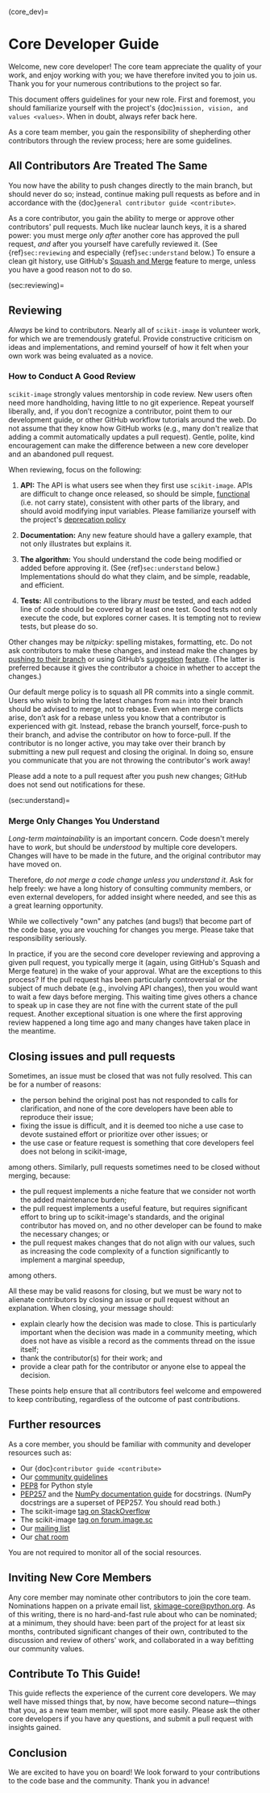 (core_dev)=

# Core Developer Guide


Welcome, new core developer!  The core team appreciate the quality of
your work, and enjoy working with you; we have therefore invited you
to join us.  Thank you for your numerous contributions to the project
so far.

This document offers guidelines for your new role.  First and
foremost, you should familiarize yourself with the project's
{doc}`mission, vision, and values <values>`.  When in
doubt, always refer back here.

As a core team member, you gain the responsibility of shepherding
other contributors through the review process; here are some
guidelines.

## All Contributors Are Treated The Same

You now have the ability to push changes directly to the main
branch, but should never do so; instead, continue making pull requests
as before and in accordance with the 
{doc}`general contributor guide <contribute>`.

As a core contributor, you gain the ability to merge or approve
other contributors' pull requests.  Much like nuclear launch keys, it
is a shared power: you must merge *only after* another core has
approved the pull request, *and* after you yourself have carefully
reviewed it.  (See {ref}`sec:reviewing` and especially
{ref}`sec:understand` below.) To ensure a clean git history,
use GitHub's [Squash and Merge][gh_sqmrg]
feature to merge, unless you have a good reason not to do so.

[gh_sqmrg]: https://help.github.com/en/github/collaborating-with-issues-and-pull-requests/merging-a-pull-request#merging-a-pull-request-on-github

(sec:reviewing)=

## Reviewing

*Always* be kind to contributors. Nearly all of `scikit-image` is
volunteer work, for which we are tremendously grateful. Provide
constructive criticism on ideas and implementations, and remind
yourself of how it felt when your own work was being evaluated as a
novice.

### How to Conduct A Good Review

`scikit-image` strongly values mentorship in code review.  New users
often need more handholding, having little to no git
experience. Repeat yourself liberally, and, if you don’t recognize a
contributor, point them to our development guide, or other GitHub
workflow tutorials around the web. Do not assume that they know how
GitHub works (e.g., many don't realize that adding a commit
automatically updates a pull request). Gentle, polite, kind
encouragement can make the difference between a new core developer and
an abandoned pull request.

When reviewing, focus on the following:

1. **API:** The API is what users see when they first use
   `scikit-image`. APIs are difficult to change once released, so
   should be simple, [functional][wiki_functional] (i.e. not
   carry state), consistent with other parts of the library, and
   should avoid modifying input variables.  Please familiarize
   yourself with the project's [deprecation policy][dep_pol]

2. **Documentation:** Any new feature should have a gallery
   example, that not only illustrates but explains it.

3. **The algorithm:** You should understand the code being modified or
   added before approving it.  (See {ref}`sec:understand`
   below.) Implementations should do what they claim,
   and be simple, readable, and efficient.

4. **Tests:** All contributions to the library *must* be tested, and
   each added line of code should be covered by at least one test. Good
   tests not only execute the code, but explores corner cases.  It is tempting
   not to review tests, but please do so.

[wiki_functional]: https://en.wikipedia.org/wiki/Functional_programming
[dep_pol]: https://scikit-image.org/docs/dev/contribute.html#deprecation-cycle

Other changes may be *nitpicky*: spelling mistakes, formatting,
etc. Do not ask contributors to make these changes, and instead
make the changes by [pushing to their branch][gh_push]
or using GitHub’s [suggestion][gh_suggest] [feature][gh_feedback].
(The latter is preferred because it gives the contributor a choice in
whether to accept the changes.)

[gh_push]: https://help.github.com/en/github/collaborating-with-issues-and-pull-requests/committing-changes-to-a-pull-request-branch-created-from-a-fork
[gh_suggest]: https://help.github.com/en/github/collaborating-with-issues-and-pull-requests/commenting-on-a-pull-request
[gh_feedback]: https://help.github.com/en/github/collaborating-with-issues-and-pull-requests/incorporating-feedback-in-your-pull-request

Our default merge policy is to squash all PR commits into a single
commit. Users who wish to bring the latest changes from ``main``
into their branch should be advised to merge, not to rebase.  Even
when merge conflicts arise, don’t ask for a rebase unless you know
that a contributor is experienced with git. Instead, rebase the branch
yourself, force-push to their branch, and advise the contributor on
how to force-pull.  If the contributor is no longer active, you may
take over their branch by submitting a new pull request and closing
the original. In doing so, ensure you communicate that you are not
throwing the contributor's work away!

Please add a note to a pull request after you push new changes; GitHub
does not send out notifications for these.

(sec:understand)=
### Merge Only Changes You Understand

*Long-term maintainability* is an important concern.  Code doesn't
merely have to *work*, but should be *understood* by multiple core
developers.  Changes will have to be made in the future, and the
original contributor may have moved on.

Therefore, *do not merge a code change unless you understand it*. Ask
for help freely: we have a long history of consulting community
members, or even external developers, for added insight where needed,
and see this as a great learning opportunity.

While we collectively "own" any patches (and bugs!) that become part
of the code base, you are vouching for changes you merge.  Please take
that responsibility seriously.

In practice, if you are the second core developer reviewing and approving a
given pull request, you typically merge it (again, using GitHub's Squash and
Merge feature) in the wake of your approval. What are the exceptions to this
process? If the pull request has been particularly controversial or the
subject of much debate (e.g., involving API changes), then you would want to
wait a few days before merging. This waiting time gives others a chance to
speak up in case they are not fine with the current state of the pull request.
Another exceptional situation is one where the first approving review happened
a long time ago and many changes have taken place in the meantime.

## Closing issues and pull requests

Sometimes, an issue must be closed that was not fully resolved. This can be
for a number of reasons:

- the person behind the original post has not responded to calls for
  clarification, and none of the core developers have been able to reproduce
  their issue;
- fixing the issue is difficult, and it is deemed too niche a use case to
  devote sustained effort or prioritize over other issues; or
- the use case or feature request is something that core developers feel
  does not belong in scikit-image,

among others. Similarly, pull requests sometimes need to be closed without
merging, because:

- the pull request implements a niche feature that we consider not worth the
  added maintenance burden;
- the pull request implements a useful feature, but requires significant
  effort to bring up to scikit-image's standards, and the original
  contributor has moved on, and no other developer can be found to make the
  necessary changes; or
- the pull request makes changes that do not align with our values, such as
  increasing the code complexity of a function significantly to implement a
  marginal speedup,

among others.

All these may be valid reasons for closing, but we must be wary not to alienate
contributors by closing an issue or pull request without an explanation. When
closing, your message should:

- explain clearly how the decision was made to close. This is particularly
  important when the decision was made in a community meeting, which does not
  have as visible a record as the comments thread on the issue itself;
- thank the contributor(s) for their work; and
- provide a clear path for the contributor or anyone else to appeal the
  decision.

These points help ensure that all contributors feel welcome and empowered to
keep contributing, regardless of the outcome of past contributions.

## Further resources

As a core member, you should be familiar with community and developer
resources such as:

-  Our {doc}`contributor guide <contribute>`
-  Our [community guidelines](https://scikit-image.org/community_guidelines.html)
-  [PEP8](https://www.python.org/dev/peps/pep-0008/) for Python style
-  [PEP257](https://www.python.org/dev/peps/pep-0257/) and the
   [NumPy documentation guide][numpydoc]
   for docstrings. (NumPy docstrings are a superset of PEP257. You
   should read both.)
-  The scikit-image [tag on StackOverflow][so_tag]
-  The scikit-image [tag on forum.image.sc](https://forum.image.sc/tags/scikit-image)
-  Our [mailing list][ml]
-  Our [chat room](https://skimage.zulipchat.com/)

[numpydoc]: https://docs.scipy.org/doc/numpy/docs/howto_document.html
[so_tag]: https://stackoverflow.com/questions/tagged/scikit-image
[ml]: https://mail.python.org/mailman3/lists/scikit-image.python.org/

You are not required to monitor all of the social resources.

## Inviting New Core Members

Any core member may nominate other contributors to join the core team.
Nominations happen on a private email list,
<skimage-core@python.org>. As of this writing, there is no hard-and-fast
rule about who can be nominated; at a minimum, they should have: been
part of the project for at least six months, contributed
significant changes of their own, contributed to the discussion and
review of others' work, and collaborated in a way befitting our
community values.

## Contribute To This Guide!


This guide reflects the experience of the current core developers.  We
may well have missed things that, by now, have become second
nature—things that you, as a new team member, will spot more easily.
Please ask the other core developers if you have any questions, and
submit a pull request with insights gained.

## Conclusion


We are excited to have you on board!  We look forward to your
contributions to the code base and the community.  Thank you in
advance!
